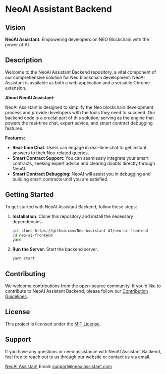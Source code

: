 # NeoAI Assistant Backend

## Vision
**NeoAI Assistant**: Empowering developers on NEO Blockchain with the power of AI.

## Description
Welcome to the NeoAI Assistant Backend repository, a vital component of our comprehensive solution for Neo blockchain development. NeoAI Assistant is available as both a web application and a versatile Chrome extension.

**About NeoAI Assistant:**

NeoAI Assistant is designed to simplify the Neo blockchain development process and provide developers with the tools they need to succeed. Our backend code is a crucial part of this solution, serving as the engine that powers the real-time chat, expert advice, and smart contract debugging features.

**Features:**
- **Real-time Chat**: Users can engage in real-time chat to get instant answers to their Neo-related queries.
- **Smart Contract Support**: You can seamlessly integrate your smart contracts, seeking expert advice and clearing doubts directly through NeoAI.
- **Smart Contract Debugging**: NeoAI will assist you in debugging and building smart contracts until you are satisfied.

## Getting Started
To get started with NeoAI Assistant Backend, follow these steps:

1. **Installation**: Clone this repository and install the necessary dependencies.

    ```bash
    git clone https://github.com/Neo-Assistant-AI/neo-ai-frontend
    cd neo-ai-frontend
    yarn 
    ```

3. **Run the Server**: Start the backend server.

    ```bash
    yarn start
    ```

## Contributing
We welcome contributions from the open-source community. If you'd like to contribute to NeoAI Assistant Backend, please follow our [Contribution Guidelines](CONTRIBUTING.md).

## License
This project is licensed under the [MIT License](LICENSE.md).

## Support
If you have any questions or need assistance with NeoAI Assistant Backend, feel free to reach out to us through our website or contact us via email.

[NeoAI Assistant](https://neo-ai-assistant.vercel.app/)
Email: support@neoaiassistant.com
